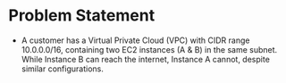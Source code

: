 # Problem Statement
- A customer has a Virtual Private Cloud (VPC) with CIDR range 10.0.0.0/16, containing two EC2 instances (A & B) in the same subnet. While Instance B can reach the internet, Instance A cannot, despite similar configurations.
